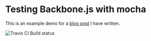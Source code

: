 # Testing Backbone.js with mocha

This is an example demo for a [blog post](http://phawk.co.uk/articles/testing-node-apps-with-mocha) I have written.

![Travis CI Build status](https://travis-ci.org/phawk/tdd-node-mocha.png.png?branch=master)